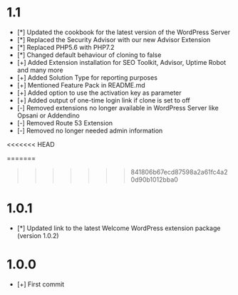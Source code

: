 # 1.1
* [*] Updated the cookbook for the latest version of the WordPress Server
* [*] Replaced the Security Advisor with our new Advisor Extension
* [*] Replaced PHP5.6 with PHP7.2
* [*] Changed default behaviour of cloning to false
* [+] Added Extension installation for SEO Toolkit, Advisor, Uptime Robot and many more 
* [+] Added Solution Type for reporting purposes
* [+] Mentioned Feature Pack in README.md 
* [+] Added option to use the activation key as parameter
* [+] Added output of one-time login link if clone is set to off
* [-] Removed extensions no longer available in WordPress Server like Opsani or Addendino
* [-] Removed Route 53 Extension
* [-] Removed no longer needed admin information

<<<<<<< HEAD


=======
>>>>>>> 841806b67ecd87598a2a61fc4a20d90b1012bba0
# 1.0.1

* [*] Updated link to the latest Welcome WordPress extension package (version 1.0.2)

# 1.0.0

* [+] First commit